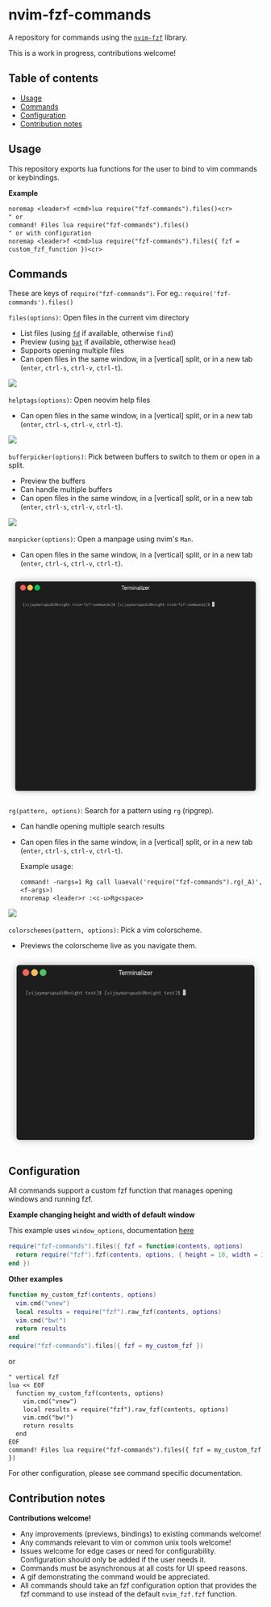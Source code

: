 # nvim-fzf-commands

A repository for commands using the
[`nvim-fzf`](https://github.com/vijaymarupudi/nvim-fzf) library.

This is a work in progress, contributions welcome!

## Table of contents

* [Usage](#usage)
* [Commands](#commands)
* [Configuration](#configuration)
* [Contribution notes](#contribution-notes)

## Usage

This repository exports lua functions for the user to bind to vim
commands or keybindings.

**Example**

```vim
noremap <leader>f <cmd>lua require("fzf-commands").files()<cr>
" or
command! Files lua require("fzf-commands").files()
" or with configuration
noremap <leader>f <cmd>lua require("fzf-commands").files({ fzf = custom_fzf_function })<cr>
```

## Commands

These are keys of `require("fzf-commands")`. For eg.:
`require('fzf-commands').files()`

`files(options)`: Open files in the current vim directory

* List files (using [`fd`](https://github.com/sharkdp/fd) if available,
  otherwise `find`)
* Preview (using [`bat`](https://github.com/sharkdp/bat) if available,
  otherwise `head`)
* Supports opening multiple files
* Can open files in the same window, in a [vertical] split, or in a new
  tab (`enter`, `ctrl-s`, `ctrl-v`, `ctrl-t`).

![](gifs/files.gif)

`helptags(options)`: Open neovim help files

* Can open files in the same window, in a [vertical] split, or in a new
  tab (`enter`, `ctrl-s`, `ctrl-v`, `ctrl-t`).

![](gifs/helptags.gif)

`bufferpicker(options)`: Pick between buffers to switch to them or open in a
  split.

* Preview the buffers
* Can handle multiple buffers
* Can open files in the same window, in a [vertical] split, or in a new
  tab (`enter`, `ctrl-s`, `ctrl-v`, `ctrl-t`).

![](gifs/bufferpicker.gif)


`manpicker(options)`: Open a manpage using nvim's `Man`.

* Can open files in the same window, in a [vertical] split, or in a new
  tab (`enter`, `ctrl-s`, `ctrl-v`, `ctrl-t`).

![](gifs/manpicker.gif)

`rg(pattern, options)`: Search for a pattern using `rg` (ripgrep).

* Can handle opening multiple search results
* Can open files in the same window, in a [vertical] split, or in a new
  tab (`enter`, `ctrl-s`, `ctrl-v`, `ctrl-t`).

  Example usage:

  ```vim
  command! -nargs=1 Rg call luaeval('require("fzf-commands").rg(_A)', <f-args>)
  nnoremap <leader>r :<c-u>Rg<space>
  ```

![](gifs/rg.gif)

`colorschemes(pattern, options)`: Pick a vim colorscheme.

* Previews the colorscheme live as you navigate them.

![](gifs/colorschemes.gif)

## Configuration

All commands support a custom fzf function that manages opening windows
and running fzf.

**Example changing height and width of default window**

This example uses `window_options`, documentation
[here](https://github.com/vijaymarupudi/nvim-fzf#api-functions)

```lua
require("fzf-commands").files({ fzf = function(contents, options) 
  return require("fzf").fzf(contents, options, { height = 10, width = 30 })
end })
```

**Other examples**

```lua
function my_custom_fzf(contents, options)
  vim.cmd("vnew")
  local results = require("fzf").raw_fzf(contents, options)
  vim.cmd("bw!")
  return results
end
require("fzf-commands").files({ fzf = my_custom_fzf })
```

or


```vim
" vertical fzf
lua << EOF
  function my_custom_fzf(contents, options)
    vim.cmd("vnew")
    local results = require("fzf").raw_fzf(contents, options)
    vim.cmd("bw!")
    return results
  end
EOF
command! Files lua require("fzf-commands").files({ fzf = my_custom_fzf })
```

For other configuration, please see command specific documentation.

## Contribution notes

**Contributions welcome!**

* Any improvements (previews, bindings) to existing commands welcome!
* Any commands relevant to vim or common unix tools welcome!
* Issues welcome for edge cases or need for configurability.
  Configuration should only be added if the user needs it.
* Commands must be asynchronous at all costs for UI speed reasons.
* A gif demonstrating the command would be appreciated.
* All commands should take an fzf configuration option that provides the
  fzf command to use instead of the default `nvim_fzf.fzf` function.
